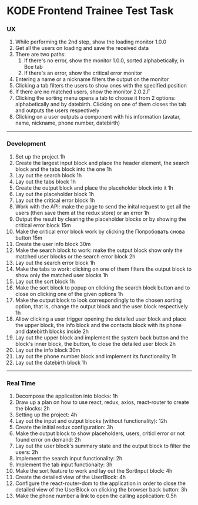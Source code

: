 # KODE Frontend Trainee Test Task

### UX

1. While performing the 2nd step, show the loading monitor 1.0.0
2. Get all the users on loading and save the received data
3. There are two paths:
    1. If there's no error, show the monitor 1.0.0, sorted alphabetically, in Все tab
    2. If there's an error, show the critical error monitor
4. Entering a name or a nickname filters the output on the monitor
5. Clicking a tab filters the users to show ones with the specified position
6. If there are no matched users, show the monitor 2.0.2.Г
7. Clicking the sorting menu opens a tab to choose it from 2 options: alphabetically and by datebirth. Clicking on one of them closes the tab and outputs the users respectively
8. Clicking on a user outputs a component with his information (avatar, name, nickname, phone number, datebirth)

---

### Development

1. Set up the project 1h
2. Create the largest input block and place the header element, the search block and the tabs block into the one 1h
3. Lay out the search block 1h
4. Lay out the tabs block 1h
5. Create the output block and place the placeholder block into it 1h
6. Lay out the placeholder block 1h
7. Lay out the critical error block 1h
8. Work with the API: make the page to send the inital request to get all the users (then save them at the redux store) or an error 1h
9. Output the result by clearing the placeholder blocks or by showing the critical error block 15m
10. Make the critical error block work by clicking the Попробовать снова button 15m
11. Create the user info block 30m
12. Make the search block to work: make the output block show only the matched user blocks or the search error block 2h
13. Lay out the search error block 1h
14. Make the tabs to work: clicking on one of them filters the output block to show only the matched user blocks 1h
15. Lay out the sort block 1h
16. Make the sort block to popup on clicking the search block button and to close on clicking one of the given options 1h
17. Make the output block to look correspondingly to the chosen sorting option, that is, change the output block and the user block respectively 1h
18. Allow clicking a user trigger opening the detailed user block and place the upper block, the info block and the contacts block with its phone and datebirth blocks inside 2h
19. Lay out the upper block and implement the system back button and the block's inner block, the button, to close the detailed user block 2h
20. Lay out the info block 30m
21. Lay out the phone number block and implement its functionality 1h
22. Lay out the datebirth block 1h

---

### Real Time

1. Decompose the application into blocks: 1h
2. Draw up a plan on how to use react, redux, axios, react-router to create the blocks: 2h
3. Setting up the project: 4h
4. Lay out the input and output blocks (without functionality): 12h
5. Create the initial redux configuration: 3h
6. Make the output block to show placeholders, users, criticl error or not found error on demand: 2h
7. Lay out the user block's summary state and the output block to filter the users: 2h
8. Implement the search input functionality: 2h
9. Implement the tab input functionaity: 3h
10. Make the sort feature to work and lay out the SortInput block: 4h
11. Create the detailed view of the UserBlock: 4h
12. Configure the react-router-dom to the application in order to close the detailed view of the UserBlock on clicking the browser back button: 3h
13. Make the phone number a link to open the calling application: 0.5h
